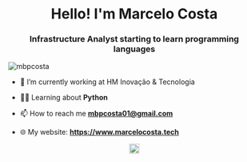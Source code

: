 <h1 align="center">Hello! I'm Marcelo Costa</h1>
<h3 align="center">Infrastructure Analyst starting to learn programming languages</h3>
<p align="left"> <img src="https://komarev.com/ghpvc/?username=mbpcosta" alt="mbpcosta" /> </p>

- 🔭 I’m currently working at HM Inovação & Tecnologia

- 👨‍💻 Learning about **Python**

- 📫 How to reach me **mbpcosta01@gmail.com**

- 🌐 My website: **https://www.marcelocosta.tech**

<!-- <p align="left">
<img src="https://raw.githubusercontent.com/devicons/devicon/master/icons/css3/css3-plain-wordmark.svg" alt="css3"  width="20" height="20"/>
<img src="https://raw.githubusercontent.com/devicons/devicon/master/icons/html5/html5-original-wordmark.svg" alt="html5"  width="20" height="20"/>
<img src="https://raw.githubusercontent.com/devicons/devicon/master/icons/javascript/javascript-original.svg" alt="javascript" width="20" height="20"/>
</p><p align="center">
-->
<p align="center">
<a href="https://linkedin.com/in/mbpcosta" target="blank"><img align="center" src="https://cdn.jsdelivr.net/npm/simple-icons@3.0.1/icons/linkedin.svg" alt="mbpcosta" height="20" width="20" /></a>
</p>

<!--
**mbpcosta/mbpcosta** is a ✨ _special_ ✨ repository because its `README.md` (this file) appears on your GitHub profile.

Here are some ideas to get you started:

- 🔭 I’m currently working on ...
- 🌱 I’m currently learning ...
- 👯 I’m looking to collaborate on ...
- 🤔 I’m looking for help with ...
- 💬 Ask me about ...
- 📫 How to reach me: ...
- 😄 Pronouns: ...
- ⚡ Fun fact: ...
-->
